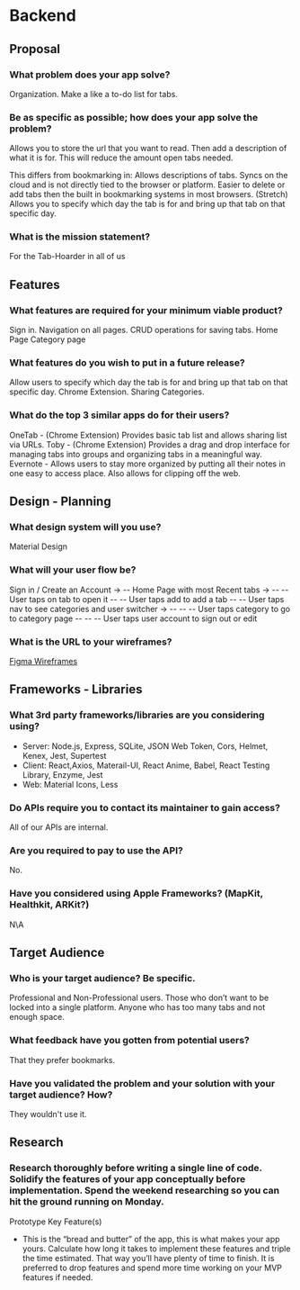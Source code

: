 # Backend
## Proposal

### What problem does your app solve?
Organization. Make a like a to-do list for tabs.

### Be as specific as possible; how does your app solve the problem?
Allows you to store the url that you want to read.
Then add a description of what it is for.
This will reduce the amount open tabs needed.

This differs from bookmarking in:
Allows descriptions of tabs.
Syncs on the cloud and is not directly tied to the browser or platform.
Easier to delete or add tabs then the built in bookmarking systems in most browsers.
(Stretch) Allows you to specify which day the tab is for and bring up that tab on that specific day.

### What is the mission statement?
For the Tab-Hoarder in all of us

## Features
### What features are required for your minimum viable product?
Sign in.
Navigation on all pages.
CRUD operations for saving tabs.
Home Page
Category page

### What features do you wish to put in a future release?
Allow users to specify which day the tab is for and bring up that tab on that specific day.
Chrome Extension.
Sharing Categories.

### What do the top 3 similar apps do for their users?
OneTab - (Chrome Extension) Provides basic tab list and allows sharing list via URLs.
Toby - (Chrome Extension) Provides a drag and drop interface for managing tabs into groups and organizing tabs in a meaningful way.
Evernote - Allows users to stay more organized by putting all their notes in one easy to access place. Also allows for clipping off the web.

## Design - Planning
### What design system will you use?
Material Design

### What will your user flow be?
Sign in / Create an Account ->
 -- Home Page with most Recent tabs -> 
 -- -- User taps on tab to open it
 -- -- User taps add to add a tab 
 -- -- User taps nav to see categories and user switcher ->
 -- -- --  User taps category to go to category page
 -- -- --  User taps user account to sign out or edit

### What is the URL to your wireframes?
[Figma Wireframes](https://www.figma.com/file/FUkepkef8LqN01Eg7fjUK7/Design?node-id=0%3A1)




## Frameworks - Libraries

### What 3rd party frameworks/libraries are you considering using?
- Server: Node.js, Express, SQLite, JSON Web Token, Cors, Helmet, Kenex, Jest, Supertest
- Client: React,Axios, Materail-UI, React Anime, Babel, React Testing Library, Enzyme, Jest
- Web: Material Icons, Less 

### Do APIs require you to contact its maintainer to gain access?
All of our APIs are internal.

### Are you required to pay to use the API?
No.

### Have you considered using Apple Frameworks? (MapKit, Healthkit, ARKit?)
N\A


## Target Audience

### Who is your target audience? Be specific.
Professional and Non-Professional users.
Those who don’t want to be locked into a single platform.
Anyone who has too many tabs and not enough space.

### What feedback have you gotten from potential users?
That they prefer bookmarks.

### Have you validated the problem and your solution with your target audience? How?
They wouldn't use it.


## Research

### Research thoroughly before writing a single line of code. Solidify the features of your app conceptually before implementation. Spend the weekend researching so you can hit the ground running on Monday.
Prototype Key Feature(s)

- This is the “bread and butter” of the app, this is what makes your app yours. Calculate how long it takes to implement these features and triple the time estimated. That way you’ll have plenty of time to finish. It is preferred to drop features and spend more time working on your MVP features if needed.
